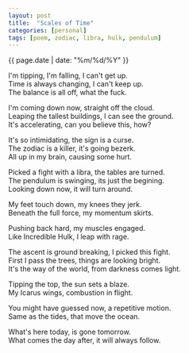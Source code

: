 ```yaml
---
layout: post
title:  "Scales of Time"
categories: [personal]
tags: [poem, zodiac, libra, hulk, pendulum]
---
```

{{ page.date | date: "%m/%d/%Y" }}
 
 
I'm tipping, I'm falling, I can't get up.  
Time is always changing, I can't keep up.  
The balance is all off, what the fuck.  
 
I'm coming down now, straight off the cloud.  
Leaping the tallest buildings, I can see the ground.  
It's accelerating, can you believe this, how?  
 
It's so intimidating, the sign is a curse.  
The zodiac is a killer, it's going bezerk.  
All up in my brain, causing some hurt.  
 
Picked a fight with a libra, the tables are turned.  
The pendulum is swinging, its just the begining.  
Looking down now, it will turn around.  
 
My feet touch down, my knees they jerk.  
Beneath the full force, my momentum skirts.  
 
Pushing back hard, my muscles engaged.  
Like Incredible Hulk, I leap with rage.  
 
The ascent is ground breaking, I picked this fight.  
First I pass the trees, things are looking bright.  
It's the way of the world, from darkness comes light.  
 
Tipping the top, the sun sets a blaze.  
My Icarus wings, combustion in flight.  
 
You might have guessed now, a repetitive motion.  
Same as the tides, that move the ocean.  
 
What's here today, is gone tomorrow.  
What comes the day after, it will always follow.  
 